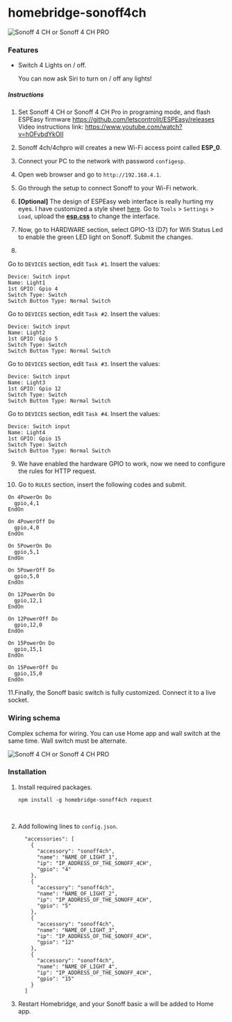 # homebridge-sonoff4ch


![Sonoff 4 CH or Sonoff 4 CH PRO](http://sonoff.itead.cc/images/article/Sonoff-4ch-pro/4CH-PRO_EN.jpg)

### Features

* Switch 4 Lights on / off. 

  You can now ask Siri to turn on / off any lights!

##### Instructions

1. Set Sonoff 4 CH or Sonoff 4 CH Pro in programing mode, and flash ESPEasy firmware https://github.com/letscontrolit/ESPEasy/releases
Video instructions link: https://www.youtube.com/watch?v=hOFvbdYkOII

2. Sonoff 4ch/4chpro will creates a new Wi-Fi access point called **ESP_0**.

3. Connect your PC to the network with password `configesp`.

4. Open web browser and go to `http://192.168.4.1`.

5. Go through the setup to connect Sonoff to your Wi-Fi network.

6. **[Optional]** The design of ESPEasy web interface is really hurting my eyes. I have customized a style sheet [here](https://github.com/seikan/homebridge-sonoff-basic-espeasy/blob/master/esp.css). Go to  `Tools` > `Settings` > `Load`, upload the **[esp.css](https://raw.githubusercontent.com/seikan/homebridge-sonoff-basic-espeasy/master/esp.css)** to change the interface.

7. Now, go to HARDWARE section, select GPIO-13 (D7) for Wifi Status Led to enable the green LED light on Sonoff. Submit the changes.

8. 
Go to `DEVICES` section, edit `Task #1`. Insert the values: 
```
Device: Switch input
Name: Light1
1st GPIO: Gpio 4
Switch Type: Switch
Switch Button Type: Normal Switch
```
Go to `DEVICES` section, edit `Task #2`. Insert the values:
```
Device: Switch input
Name: Light2
1st GPIO: Gpio 5
Switch Type: Switch
Switch Button Type: Normal Switch
```
Go to `DEVICES` section, edit `Task #3`. Insert the values:
```
Device: Switch input
Name: Light3
1st GPIO: Gpio 12
Switch Type: Switch
Switch Button Type: Normal Switch
```
Go to `DEVICES` section, edit `Task #4`. Insert the values:
```
Device: Switch input
Name: Light4
1st GPIO: Gpio 15
Switch Type: Switch
Switch Button Type: Normal Switch
```

9. We have enabled the hardware GPIO to work, now we need to configure the rules for HTTP request.

10. Go to `RULES` section, insert the following codes and submit.

```
On 4PowerOn Do
  gpio,4,1
EndOn

On 4PowerOff Do
  gpio,4,0
EndOn

On 5PowerOn Do
  gpio,5,1
EndOn

On 5PowerOff Do
  gpio,5,0
EndOn

On 12PowerOn Do
  gpio,12,1
EndOn

On 12PowerOff Do
  gpio,12,0
EndOn

On 15PowerOn Do
  gpio,15,1
EndOn

On 15PowerOff Do
  gpio,15,0
EndOn
```

11.Finally, the Sonoff basic switch is fully customized. Connect it to a live socket.

### Wiring schema

Complex schema for wiring. You can use Home app and wall switch at the same time.  Wall switch must be alternate.

![Sonoff 4 CH or Sonoff 4 CH PRO](https://ephzhb-my.sharepoint.com/personal/rade_bebek_ephzhb_ba/_layouts/15/guestaccess.aspx?docid=106903f3ac4f34e8fa7758e440d67e04a&authkey=Ad1x6E075t8FirAZyK3hS90&e=ce0462911d4a4bbfa44591b8f267b69f)

### Installation

1. Install required packages.

   ```
   npm install -g homebridge-sonoff4ch request
   ```

   ​

2. Add following lines to `config.json`.

   ```
     "accessories": [
       {
         "accessory": "sonoff4ch",
         "name": "NAME_OF_LIGHT_1",
         "ip": "IP_ADDRESS_OF_THE_SONOFF_4CH",
         "gpio": "4"
       },
       {
         "accessory": "sonoff4ch",
         "name": "NAME_OF_LIGHT_2",
         "ip": "IP_ADDRESS_OF_THE_SONOFF_4CH",
         "gpio": "5"
       },
       {
         "accessory": "sonoff4ch",
         "name": "NAME_OF_LIGHT_3",
         "ip": "IP_ADDRESS_OF_THE_SONOFF_4CH",
         "gpio": "12"
       },
       {
         "accessory": "sonoff4ch",
         "name": "NAME_OF_LIGHT_4",
         "ip": "IP_ADDRESS_OF_THE_SONOFF_4CH",
         "gpio": "15"
       }
     ]
   ```

3. Restart Homebridge, and your Sonoff basic a will be added to Home app.

  

